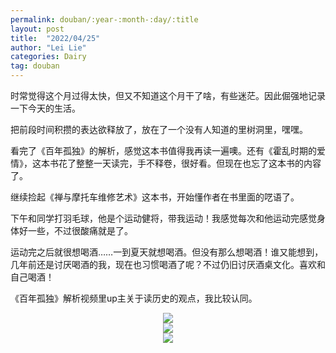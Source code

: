 ```yaml
---
permalink: douban/:year-:month-:day/:title
layout: post
title:  "2022/04/25"
author: "Lei Lie"
categories: Dairy
tag: douban
---
```


时常觉得这个月过得太快，但又不知道这个月干了啥，有些迷茫。因此倔强地记录一下今天的生活。

把前段时间积攒的表达欲释放了，放在了一个没有人知道的里树洞里，嘿嘿。

看完了《百年孤独》的解析，感觉这本书值得我再读一遍噢。还有《霍乱时期的爱情》，这本书花了整整一天读完，手不释卷，很好看。但现在也忘了这本书的内容了。

继续捡起《禅与摩托车维修艺术》这本书，开始懂作者在书里面的呓语了。

下午和同学打羽毛球，他是个运动健将，带我运动！我感觉每次和他运动完感觉身体好一些，不过很酸痛就是了。

运动完之后就很想喝酒……一到夏天就想喝酒。但没有那么想喝酒！谁又能想到，几年前还是讨厌喝酒的我，现在也习惯喝酒了呢？不过仍旧讨厌酒桌文化。喜欢和自己喝酒！

《百年孤独》解析视频里up主关于读历史的观点，我比较认同。

<div align=center><img src="../../images/img-2022-04-25/img1.webp"/></div>

<div align=center><img src="../../images/img-2022-04-25/img2.webp"/></div>

<div align=center><img src="../../images/img-2022-04-25/img3.webp"/></div>